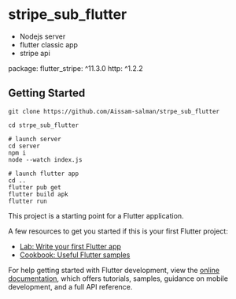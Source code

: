 # stripe_sub_flutter

- Nodejs server
- flutter classic app
- stripe api

package:
    flutter_stripe: ^11.3.0
    http: ^1.2.2


## Getting Started

```
git clone https://github.com/Aissam-salman/strpe_sub_flutter

cd strpe_sub_flutter

# launch server
cd server
npm i
node --watch index.js

# launch flutter app
cd ..
flutter pub get
flutter build apk
flutter run
```

This project is a starting point for a Flutter application.

A few resources to get you started if this is your first Flutter project:

- [Lab: Write your first Flutter app](https://docs.flutter.dev/get-started/codelab)
- [Cookbook: Useful Flutter samples](https://docs.flutter.dev/cookbook)

For help getting started with Flutter development, view the
[online documentation](https://docs.flutter.dev/), which offers tutorials,
samples, guidance on mobile development, and a full API reference.
